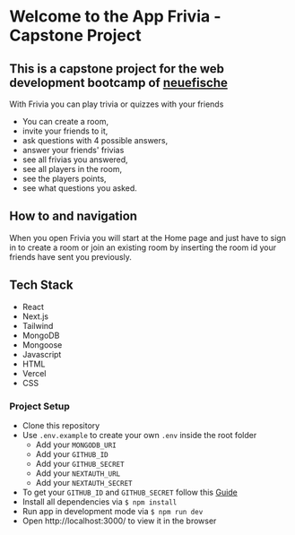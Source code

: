 # Welcome to the App Frivia - Capstone Project

## This is a capstone project for the web development bootcamp of [neuefische](https://www.neuefische.de/)

With Frivia you can play trivia or quizzes with your friends

- You can create a room,
- invite your friends to it,
- ask questions with 4 possible answers,
- answer your friends' frivias
- see all frivias you answered,
- see all players in the room,
- see the players points,
- see what questions you asked.


## How to and navigation

When you open Frivia you will start at the Home page and just have to sign in to create a room or join an existing room by inserting the room id your friends have sent you previously.

## Tech Stack

- React
- Next.js
- Tailwind
- MongoDB
- Mongoose
- Javascript
- HTML
- Vercel
- CSS

### Project Setup

- Clone this repository
- Use `.env.example` to create your own `.env` inside the root folder
  - Add your `MONGODB_URI`
  - Add your `GITHUB_ID`
  - Add your `GITHUB_SECRET`
  - Add your `NEXTAUTH_URL`
  - Add your `NEXTAUTH_SECRET`
- To get your `GITHUB_ID` and `GITHUB_SECRET` follow this [Guide](https://next-auth.js.org/providers/github)
- Install all dependencies via `$ npm install`
- Run app in development mode via `$ npm run dev`
- Open http://localhost:3000/ to view it in the browser



